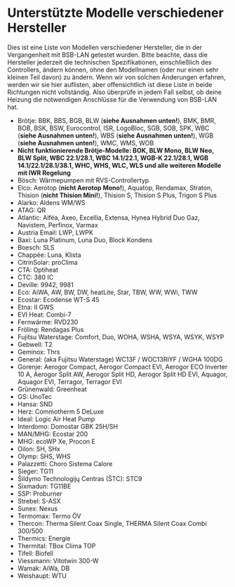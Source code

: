# Unterstützte Modelle verschiedener Hersteller

Dies ist eine Liste von Modellen verschiedener Hersteller, die in der Vergangenheit mit BSB-LAN getestet wurden. Bitte beachte, dass die Hersteller jederzeit die technischen Spezifikationen, einschließlich des Controllers, ändern können, ohne den Modellnamen (oder nur einen sehr kleinen Teil davon) zu ändern. Wenn wir von solchen Änderungen erfahren, werden wir sie hier auflisten, aber offensichtlich ist diese Liste in beide Richtungen nicht vollständig. Also überprüfe in jedem Fall selbst, ob deine Heizung die notwendigen Anschlüsse für die Verwendung von BSB-LAN hat.

- Brötje: BBK, BBS, BGB, BLW (**siehe Ausnahmen unten!**), BMK, BMR, BOB, BSK, BSW, Eurocontrol, ISR, LogoBloc, SGB, SOB, SPK, WBC (**siehe Ausnahmen unten!**), WBS (**siehe Ausnahmen unten!**), WGB (**siehe Ausnahmen unten!**), WMC, WMS, WOB
- **Nicht funktionierende Brötje-Modelle: BOK, BLW Mono, BLW Neo, BLW Split, WBC 22.1/28.1, WBC 14.1/22.1, WGB-K 22.1/28.1, WGB 14.1/22.1/28.1/38.1, WHC, WHS, WLC, WLS und alle weiteren Modelle mit IWR Regelung** 
- Bösch: Wärmepumpen mit RVS-Controllertyp
- Elco: Aerotop (**nicht Aerotop Mono!**), Aquatop, Rendamax, Straton, Thision (**nicht Thision Mini!**), Thision S, Thision S Plus, Trigon S Plus
- Alarko: Aldens WM/WS
- ATAG: QR
- Atlantic: Alféa, Axeo, Excellia, Extensa, Hynea Hybrid Duo Gaz, Navistem, Perfinox, Varmax
- Austria Email: LWP, LWPK
- Baxi: Luna Platinum, Luna Duo, Block Kondens
- Boesch: SLS
- Chappée: Luna, Klista
- CitrinSolar: proClima
- CTA: Optiheat
- CTC: 380 IC
- Deville: 9942, 9981
- Eco: AiWA, AW, BW, DW, heatLite, Star, TBW, WW, WWi, TWW
- Ecostar: Ecodense WT-S 45
- Etna: II GWS
- EVI Heat: Combi-7
- Fernwärme: RVD230
- Fröling: Rendagas Plus
- Fujitsu Waterstage: Comfort, Duo, WOHA, WSHA, WSYA, WSYK, WSYP
- Gebwell: T2
- Geminox: Thrs
- General: (aka Fujitsu Waterstage) WC13F / WOC13RIYF / WGHA 100DG
- Gorenje: Aerogor Compact, Aerogor Compact EVI, Aerogor ECO Inverter 10 A, Aerogor Split AW, Aerogor Split HD, Aerogor Split HD EVI, Aquagor, Aquagor EVI, Terragor, Terragor EVI
- Grünenwald: Greenheat
- GS: UnoTec
- Hansa: SND
- Herz: Commotherm 5 DeLuxe
- Ideal: Logic Air Heat Pump
- Interdomo: Domostar GBK 25H/SH
- MAN/MHG: Ecostar 200
- MHG: ecoWP Xe, Procon E
- Oilon: SH, SHx
- Olymp: SHS, WHS
- Palazzetti: Choro Sistema Calore
- Sieger: TG11
- Šildymo Technologijų Centras (ŠTC): STC9
- Sixmadun: TG11BE
- SSP: Proburner
- Strebel: S-ASX
- Sunex: Nexus
- Termomax: Termo ÖV
- Thercon: Therma Silent Coax Single, THERMA Silent Coax Combi 300/500
- Thermics: Energie
- Thermital: TBox Clima TOP
- Tifell: Biofell
- Viessmann: Vitotwin 300-W
- Wamak: AiWa, DB
- Weishaupt: WTU